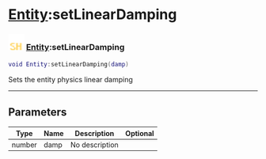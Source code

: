 # [Entity](../entity/README.md):setLinearDamping

### <img src="../../.gitbook/assets/shared.png" width="32" height="32" /> [Entity](../entity/README.md):setLinearDamping

```lua
void Entity:setLinearDamping(damp)
```

Sets the entity physics linear damping<br>

-----------------
## Parameters

| Type   | Name | Description | Optional |
| ------ | ---- | ----------- | -------: |
| number | damp | No description |  |
